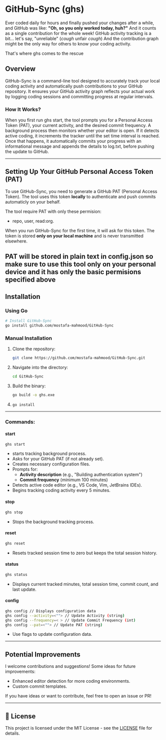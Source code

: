 # GitHub-Sync (ghs)

Ever coded daily for hours and finally pushed your changes after a while, and GitHub was like: **"Oh, so you only worked today, huh?"**
And it counts as a single contribution for the whole week! 
GitHub activity tracking is a bit... let's say, "unreliable" (*cough* unfair *cough*)
And the contribution graph might be the only way for others to know your coding activity.


That's where ghs comes to the rescue

## Overview
GitHub-Sync is a command-line tool designed to accurately track your local coding activity and automatically push contributions to your GitHub repository. It ensures your GitHub activity graph reflects your actual work by logging coding sessions and committing progress at regular intervals.

### How It Works?
When you first run ghs start, the tool prompts you for a Personal Access Token (PAT), your current activity, and the desired commit frequency. A background process then monitors whether your editor is open. If it detects active coding, it increments the tracker until the set time interval is reached. Once that happens, it automatically commits your progress with an informational message and appends the details to log.txt, before pushing the update to GitHub.

---

## Setting Up Your GitHub Personal Access Token (PAT)
To use GitHub-Sync, you need to generate a GitHub PAT (Personal Access Token). The tool uses this token **locally** to authenticate and push commits automaticly on your behalf.

The tool require PAT with only these permision:
- repo, user, read:org.

When you run GitHub-Sync for the first time, it will ask for this token. The token is stored **only on your local machine** and is never transmitted elsewhere.

**PAT will be stored in plain text in config.json so make sure to use this tool only on your personal device and it has only the basic permisions specified above**
---

## Installation

### Using Go
```sh
# Install GitHub-Sync
go install github.com/mostafa-mahmood/GitHub-Sync
```

### Manual Installation
1. Clone the repository:
   ```sh
   git clone https://github.com/mostafa-mahmood/GitHub-Sync.git
   ```
2. Navigate into the directory:
   ```sh
   cd GitHub-Sync
   ```
3. Build the binary:
   ```sh
   go build -o ghs.exe
   ```
4. 
   ```sh
   go install
   ```
---

### Commands:

#### start
```sh
ghs start
```
- starts tracking background process.
- Asks for your GitHub PAT (if not already set).
- Creates necessary configuration files.
- Prompts for:
  - **Activity description** (e.g., "Building authentication system")
  - **Commit frequency** (minimum 100 minutes)
- Detects active code editor (e.g., VS Code, Vim, JetBrains IDEs).
- Begins tracking coding activity every 5 minutes.

#### stop
```sh
ghs stop
```
- Stops the background tracking process.

#### reset
```sh
ghs reset
```
- Resets tracked session time to zero but keeps the total session history.

#### status
```sh
ghs status
```
- Displays current tracked minutes, total session time, commit count, and last update.

#### config
```sh
ghs config // Displays configuration data
ghs config --activity=<""> // Update Activity (string)
ghs config --frequency=< > // Update Commit Frequency (int)
ghs config --pat=<""> // Update PAT (string)
```
- Use flags to update configuration data.
---

## Potential Improvements
I welcome contributions and suggestions! Some ideas for future improvements:
- Enhanced editor detection for more coding environments.
- Custom commit templates.

If you have ideas or want to contribute, feel free to open an issue or PR!

---

## 📜 License
This project is licensed under the MIT License - see the [LICENSE](LICENSE) file for details.

